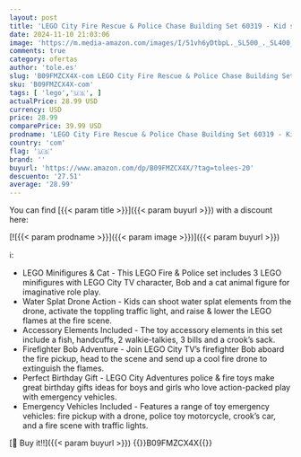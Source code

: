 ```yaml
---
layout: post
title: 'LEGO City Fire Rescue & Police Chase Building Set 60319 - Kid s Fire & Police Build  Featuring 3 Minifigures  Emergency Truck  Patrol Car  Motorcycle Toys  Gifts for Boys and Girls Age 5+ Years Old'
date: 2024-11-10 21:03:06
image: 'https://m.media-amazon.com/images/I/51vh6yDtbpL._SL500_._SL400_.jpg'
comments: true
category: ofertas
author: 'tole.es'
slug: 'B09FMZCX4X-com LEGO City Fire Rescue & Police Chase Building Set 60319 -...'
sku: 'B09FMZCX4X-com'
tags: [ 'lego','🇺🇸', ]
actualPrice: 28.99 USD
currency: USD
price: 28.99
comparePrice: 39.99 USD
prodname: 'LEGO City Fire Rescue & Police Chase Building Set 60319 - Kid s Fire & Police Build  Featuring 3 Minifigures  Emergency Truck  Patrol Car  Motorcycle Toys  Gifts for Boys and Girls Age 5+ Years Old'
country: 'com'
flag: '🇺🇸'
brand: ''
buyurl: 'https://www.amazon.com/dp/B09FMZCX4X/?tag=tolees-20'
descuento: '27.51'
average: '28.99'
---
```


You can find [{{< param title >}}]({{< param buyurl >}}) with a discount here:

[![{{< param prodname >}}]({{< param image >}})]({{< param buyurl >}})

ℹ️:

- LEGO Minifigures & Cat - This LEGO Fire & Police set includes 3 LEGO minifigures with LEGO City TV character, Bob and a cat animal figure for imaginative role play.
- Water Splat Drone Action - Kids can shoot water splat elements from the drone, activate the toppling traffic light, and raise & lower the LEGO flames at the fire scene.
- Accessory Elements Included - The toy accessory elements in this set include a fish, handcuffs, 2 walkie-talkies, 3 bills and a crook’s sack.
- Firefighter Bob Adventure - Join LEGO City TV’s firefighter Bob aboard the fire pickup, head to the scene and send up a cool fire drone to extinguish the flames.
- Perfect Birthday Gift - LEGO City Adventures police & fire toys make great birthday gifts ideas for boys and girls who love action-packed play with emergency vehicles.
- Emergency Vehicles Included - Features a range of toy emergency vehicles: fire pickup with a drone, police toy motorcycle, crook’s car, and a fire scene with traffic lights.

[🛒 Buy it!!]({{< param buyurl >}})
{{<world>}}B09FMZCX4X{{</world>}}
